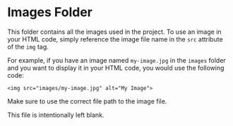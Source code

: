 # Images Folder

This folder contains all the images used in the project. To use an image in your HTML code, simply reference the image file name in the `src` attribute of the `img` tag.

For example, if you have an image named `my-image.jpg` in the `images` folder and you want to display it in your HTML code, you would use the following code:

```
<img src="images/my-image.jpg" alt="My Image">
```

Make sure to use the correct file path to the image file.

This file is intentionally left blank.